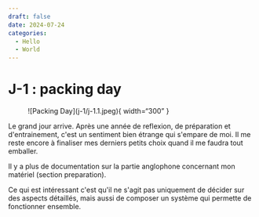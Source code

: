 ```yaml
---
draft: false 
date: 2024-07-24 
categories:
  - Hello
  - World
---
```


# J-1 : packing day

<figure markdown>
![Packing Day](j-1/j-1.1.jpeg){ width=“300” }
</figure>

Le grand jour arrive. Après une année de reflexion, de préparation et d'entrainement, c'est un sentiment bien étrange qui s'empare de moi. Il me reste encore à finaliser mes derniers petits choix quand il me faudra tout emballer.

Il y a plus de documentation sur la partie anglophone concernant mon matériel (section preparation).

Ce qui est intéressant c'est qu'il ne s'agit pas uniquement de décider sur des aspects détaillés, mais aussi de composer un système qui permette de fonctionner ensemble.


<!-- more -->


